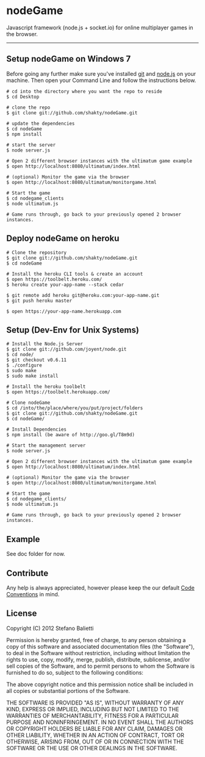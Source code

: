 # nodeGame

Javascript framework (node.js + socket.io) for online multiplayer games in the browser.

---

## Setup nodeGame on Windows 7

Before going any further make sure you've installed [git](http://git-scm.com) and [node.js](http://nodejs.org) on your machine. Then open your Command Line and follow the instructions below.

    # cd into the directory where you want the repo to reside
    $ cd Desktop
      
    # clone the repo
    $ git clone git://github.com/shakty/nodeGame.git
      
    # update the dependencies
    $ cd nodeGame
    $ npm install
      
    # start the server
    $ node server.js
      
    # Open 2 different browser instances with the ultimatum game example
    $ open http://localhost:8080/ultimatum/index.html
     
    # (optional) Monitor the game via the browser
    $ open http://localhost:8080/ultimatum/monitorgame.html
  
    # Start the game
    $ cd nodegame_clients
    $ node ultimatum.js
  
    # Game runs through, go back to your previously opened 2 browser instances.
      

## Deploy nodeGame on heroku

    # Clone the repository
    $ git clone git://github.com/shakty/nodeGame.git
    $ cd nodeGame

    # Install the heroku CLI tools & create an account
    $ open https://toolbelt.heroku.com/
    $ heroku create your-app-name --stack cedar

    $ git remote add heroku git@heroku.com:your-app-name.git
    $ git push heroku master

    $ open https://your-app-name.herokuapp.com

## Setup (Dev-Env for Unix Systems)

    # Install the Node.js Server
    $ git clone git://github.com/joyent/node.git
    $ cd node/
    $ git checkout v0.6.11
    $ ./configure
    $ sudo make
    $ sudo make install

    # Install the heroku toolbelt
    $ open https://toolbelt.herokuapp.com/
  
    # Clone nodeGame
    $ cd /into/the/place/where/you/put/project/folders
    $ git clone git://github.com/shakty/nodeGame.git
    $ cd nodeGame/
  
    # Install Dependencies
    $ npm install (be aware of http://goo.gl/T8m9d)
  
    # Start the management server
    $ node server.js
  
    # Open 2 different browser instances with the ultimatum game example
    $ open http://localhost:8080/ultimatum/index.html
  
    # (optional) Monitor the game via the browser
    $ open http://localhost:8080/ultimatum/monitorgame.html
  
    # Start the game
    $ cd nodegame_clients/
    $ node ultimatum.js
  
    # Game runs through, go back to your previously opened 2 browser instances.

## Example

See doc folder for now.

## Contribute

Any help is always appreciated, however please keep the our default [Code Conventions](http://javascript.crockford.com/code.html) in mind.

## License

Copyright (C) 2012 Stefano Balietti

Permission is hereby granted, free of charge, to any person obtaining a copy of this software and associated documentation files (the "Software"), to deal in the Software without restriction, including without limitation the rights to use, copy, modify, merge, publish, distribute, sublicense, and/or sell copies of the Software, and to permit persons to whom the Software is furnished to do so, subject to the following conditions:

The above copyright notice and this permission notice shall be included in all copies or substantial portions of the Software.

THE SOFTWARE IS PROVIDED "AS IS", WITHOUT WARRANTY OF ANY KIND, EXPRESS OR IMPLIED, INCLUDING BUT NOT LIMITED TO THE WARRANTIES OF MERCHANTABILITY, FITNESS FOR A PARTICULAR PURPOSE AND NONINFRINGEMENT. IN NO EVENT SHALL THE AUTHORS OR COPYRIGHT HOLDERS BE LIABLE FOR ANY CLAIM, DAMAGES OR OTHER LIABILITY, WHETHER IN AN ACTION OF CONTRACT, TORT OR OTHERWISE, ARISING FROM, OUT OF OR IN CONNECTION WITH THE SOFTWARE OR THE USE OR OTHER DEALINGS IN THE SOFTWARE.
